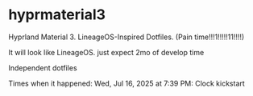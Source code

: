 # hyprmaterial3
Hyprland Material 3. LineageOS-Inspired Dotfiles. (Pain time!!!1!!!!!11!!!!)


It will look like LineageOS. just expect 2mo of develop time

Independent dotfiles

Times when it happened:
Wed, Jul 16, 2025 at 7:39 PM: Clock kickstart
